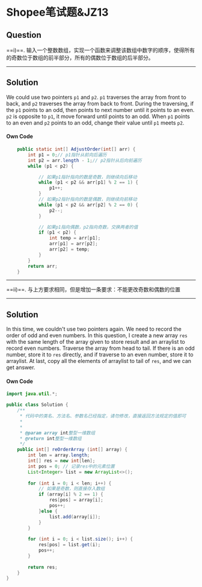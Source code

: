 

# Shopee笔试题&JZ13

## Question

==i)==. 输入一个整数数组，实现一个函数来调整该数组中数字的顺序，使得所有的奇数位于数组的前半部分，所有的偶数位于数组的后半部分。

------

## Solution

We could use two pointers `p1` and `p2`. `p1` traverses the array from front to back, and `p2` traverses the array from back to front. During the traversing, if the `p1` points to an odd, then points to next number until it points to an even. `p2` is opposite to `p1`, it move forward until points to an odd. When `p1` points to an even and `p2` points to an odd, change their value until `p1` meets `p2`.

#### Own Code

```java
    public static int[] AdjustOrder(int[] arr) {
        int p1 = 0;// p1指针从前向后遍历
        int p2 = arr.length - 1;// p2指针从后向前遍历
        while (p1 < p2) {

            // 如果p1指针指向的数是奇数，则继续向后移动
            while (p1 < p2 && arr[p1] % 2 == 1) {
                p1++;
            }
            // 如果p2指针指向的数是偶数，则继续向前移动
            while (p1 < p2 && arr[p2] % 2 == 0) {
                p2--;
            }

            // 如果p1指向偶数，p2指向奇数，交换两者的值
            if (p1 < p2) {
                int temp = arr[p1];
                arr[p1] = arr[p2];
                arr[p2] = temp;
            }
        }
        return arr;
    }
```



------

==ii)==. 与上方要求相同，但是增加一条要求：不能更改奇数和偶数的位置

------

## Solution

In this time, we couldn't use two pointers again. We need to record the order of odd and even numbers. In this question, I create a new array `res` with the same length of the array given to store result and an arraylist to record even numbers. Traverse the array from head to tail. If there is an odd number, store it to `res` directly, and if traverse to an even number, store it to arraylist. At last, copy all the elements of arraylist to tail of `res`, and we can get answer.

#### Own Code

```java
import java.util.*;

public class Solution {
    /**
     * 代码中的类名、方法名、参数名已经指定，请勿修改，直接返回方法规定的值即可
     *
     * 
     * @param array int整型一维数组 
     * @return int整型一维数组
     */
    public int[] reOrderArray (int[] array) {
        int len = array.length;
        int[] res = new int[len];
        int pos = 0; // 记录res中的元素位置
        List<Integer> list = new ArrayList<>();
        
        for (int i = 0; i < len; i++) {
            // 如果是奇数，则直接存入数组
            if (array[i] % 2 == 1) {
                res[pos] = array[i];
                pos++;
            }else {
                list.add(array[i]);
            }
        }
        
        for (int i = 0; i < list.size(); i++) {
            res[pos] = list.get(i);
            pos++;
        }
        
        return res;
    }
}
```

